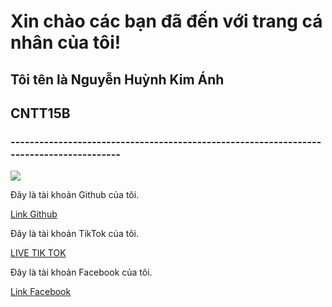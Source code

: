 <html>
<body>
               <h1>Xin chào các bạn đã đến với trang cá nhân của tôi! </h1>
               <h2>Tôi tên là Nguyễn Huỳnh Kim Ánh </h2>
               <h2> CNTT15B </h2>
               <h3>----------------------------------------------------------------------------------------</h3>
               <img src=https://avatars.githubusercontent.com/u/93367334?v=4>  
  </div>
  
  <div class="a">
      <p> Đây là tài khoản Github của tôi.</p>
      <a href= "https://github.com/NguyenHuynhKimAnh"> Link Github </a>
      <p> Đây là tài khoản TikTok của tôi.</p>
      <a href= "https://tiktok.com/@dolaa3000" > LIVE TIK TOK  </a>
    <p> Đây là tài khoản Facebook của tôi. </p>
    <a href= "https://www.facebook.com/nguyenhuynhkimanh.171003"> Link Facebook </a>
  </div>
  
</body>
</html>

